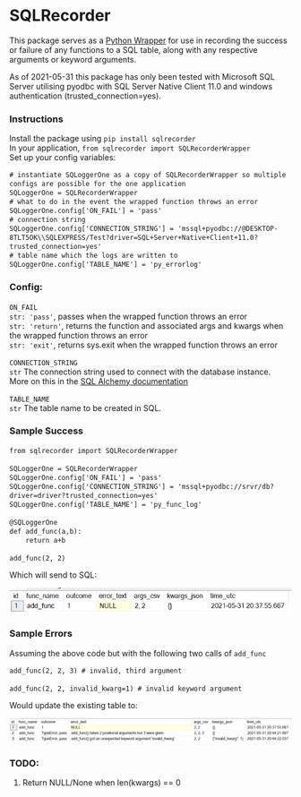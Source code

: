 # SQLRecorder


This package serves as a [Python Wrapper](https://wiki.python.org/moin/FunctionWrappers) for use in recording the success or failure of any functions to a SQL table, along with any respective arguments or keyword arguments.

As of 2021-05-31 this package has only been tested with Microsoft SQL Server utilising pyodbc with SQL Server Native Client 11.0 and windows authentication (trusted_connection=yes).

### Instructions

Install the package using `pip install sqlrecorder`
<br>
In your application, `from sqlrecorder import SQLRecorderWrapper`
<br>
Set up your config variables:

```
# instantiate SQLoggerOne as a copy of SQLRecorderWrapper so multiple configs are possible for the one application
SQLoggerOne = SQLRecorderWrapper
# what to do in the event the wrapped function throws an error
SQLoggerOne.config['ON_FAIL'] = 'pass'
# connection string
SQLoggerOne.config['CONNECTION_STRING'] = 'mssql+pyodbc://@DESKTOP-8TLT5OK\\SQLEXPRESS/Test?driver=SQL+Server+Native+Client+11.0?trusted_connection=yes'
# table name which the logs are written to
SQLoggerOne.config['TABLE_NAME'] = 'py_errorlog'
```
### Config:
`ON_FAIL`<br>
`str: 'pass'`, passes when the wrapped function throws an error<br>
`str: 'return'`, returns the function and associated args and kwargs when the wrapped function throws an error<br>
`str: 'exit'`, returns sys.exit when the wrapped function throws an error<br>

`CONNECTION_STRING`<br>
`str` The connection string used to connect with the database instance.<br>
More on this in the [SQL Alchemy documentation](https://docs.sqlalchemy.org/en/14/core/engines.html)<br>

`TABLE_NAME`<br>
`str` The table name to be created in SQL.<br>

### Sample Success

```
from sqlrecorder import SQLRecorderWrapper

SQLoggerOne = SQLRecorderWrapper
SQLoggerOne.config['ON_FAIL'] = 'pass'
SQLoggerOne.config['CONNECTION_STRING'] = 'mssql+pyodbc://srvr/db?driver=driver?trusted_connection=yes'
SQLoggerOne.config['TABLE_NAME'] = 'py_func_log'

@SQLoggerOne
def add_func(a,b):
    return a+b

add_func(2, 2)
```
Which will send to SQL:

![Table upon a successful, wrapped function call](./example_success.png)

### Sample Errors

Assuming the above code but with the following two calls of `add_func`

```
add_func(2, 2, 3) # invalid, third argument

add_func(2, 2, invalid_kwarg=1) # invalid keyword argument
```

Would update the existing table to:

![Table updated when two errors are called from the same function](./example_errors.png)

### TODO:

<ol>
<li>Return NULL/None when len(kwargs) == 0</li>
</ol>